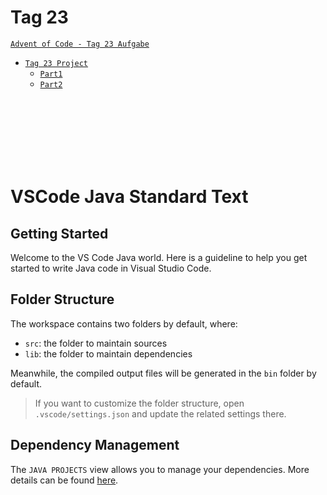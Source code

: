 # Tag 23
[`Advent of Code - Tag 23 Aufgabe`](https://adventofcode.com/2021/day/23)
* [`Tag 23 Project`](https://github.com/BAGProgrammierrunde/AOC/tree/master/FabianS/Tage/W_Dreiundzwanzigster)
    * [`Part1`](https://github.com/BAGProgrammierrunde/AOC/tree/master/FabianS/Tage/W_Dreiundzwanzigster/src/App.java)
    * [`Part2`](https://github.com/BAGProgrammierrunde/AOC/tree/master/FabianS/Tage/W_Dreiundzwanzigster/src/App2.java)
<br>
<br>
<br>
<br>
<br>
<br>

# VSCode Java Standard Text

## Getting Started

Welcome to the VS Code Java world. Here is a guideline to help you get started to write Java code in Visual Studio Code.

## Folder Structure

The workspace contains two folders by default, where:

- `src`: the folder to maintain sources
- `lib`: the folder to maintain dependencies

Meanwhile, the compiled output files will be generated in the `bin` folder by default.

> If you want to customize the folder structure, open `.vscode/settings.json` and update the related settings there.

## Dependency Management

The `JAVA PROJECTS` view allows you to manage your dependencies. More details can be found [here](https://github.com/microsoft/vscode-java-dependency#manage-dependencies).
